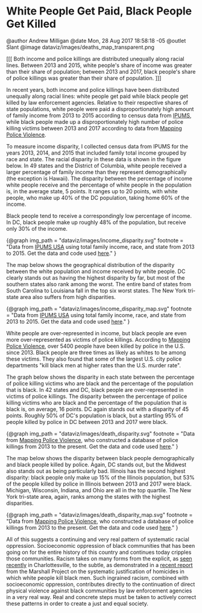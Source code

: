 White People Get Paid, Black People Get Killed
==============================================

@author Andrew Milligan
@date Mon, 28 Aug 2017 18:58:18 -05
@outlet Slant
@image dataviz/images/deaths_map_transparent.png

[[[ Both income and police killings are distributed unequally along racial
lines. Between 2013 and 2015, white people's share of income was greater than
their share of population; between 2013 and 2017, black people's share of
police killings was greater than their share of population. ]]]


In recent years, both income and police killings have been distributed
unequally along racial lines: white people get paid while black people get
killed by law enforcement agencies. Relative to their respective shares of
state populations, white people were paid a disproportionately high amount of
family income from 2013 to 2015 according to census data from [IPUMS][ipums],
while black people made up a disproportionately high number of police killing
victims between 2013 and 2017 according to data from [Mapping Police
Violence][mpv].

To measure income disparity, I collected census data from IPUMS for the years
2013, 2014, and 2015 that included family total income grouped by race and
state. The racial disparity in these data is shown in the figure below. In 49
states and the District of Columbia, white people received a larger percentage
of family income than they represent demographically (the exception is Hawaii).
The disparity between the percentage of income white people receive and the
percentage of white people in the population is, in the average state, 5
points. It ranges up to 20 points, with white people, who make up 40% of the DC
population, taking home 60% of the income.

Black people tend to receive a correspondingly low percentage of income. In DC,
black people make up roughly 48% of the population, but receive only 30% of the
income.

{@graph
  img_path = "dataviz/images/income_disparity.svg"
  footnote = "Data from [IPUMS USA](https://usa.ipums.org/usa/) using total
    family income, race, and state from 2013 to 2015. Get the data and code
    used [here](https://github.com/slantedlabs/whites_paid_blacks_killed)."
}

The map below shows the geographical distribution of the disparity between the
white population and income received by white people. DC clearly stands out as
having the highest disparity by far, but most of the southern states also rank
among the worst. The entire band of states from South Carolina to Louisiana
fall in the top six worst states. The New York tri-state area also suffers from
high disparities.

{@graph
  img_path = "dataviz/images/income_disparity_map.svg"
  footnote = "Data from [IPUMS USA](https://usa.ipums.org/usa/) using total
    family income, race, and state from 2013 to 2015. Get the data and code
    used [here](https://github.com/slantedlabs/whites_paid_blacks_killed)."
}

White people are over-represented in income, but black people are even more
over-represented as victims of police killings. According to [Mapping Police
Violence][mpv], over 5400 people have been killed by police in the U.S. since
2013. Black people are three times as likely as whites to be among these
victims. They also found that some of the largest U.S. city police departments
"kill black men at higher rates than the U.S. murder rate".

The graph below shows the disparity in each state between the percentage of
police killing victims who are black and the percentage of the population that
is black. In 42 states and DC, black people are over-represented in victims of
police killings. The disparity between the percentage of police killing victims
who are black and the percentage of the population that is black is, on
average, 16 points. DC again stands out with a disparity of 45 points. Roughly
50% of DC's population is black, but a startling 95% of people killed by police
in DC between 2013 and 2017 were black.

{@graph
  img_path = "dataviz/images/death_disparity.svg"
  footnote = "Data from [Mapping Police
    Violence](https://mappingpoliceviolence.org/), who constructed a database
    of police killings from 2013 to the present. Get the data and code used
    [here](https://github.com/slantedlabs/whites_paid_blacks_killed)."
}

The map below shows the disparity between black people demographically and
black people killed by police. Again, DC stands out, but the Midwest also
stands out as being particularly bad. Illinois has the second highest
disparity: black people only make up 15% of the Illinois population, but 53% of
the people killed by police in Illinois between 2013 and 2017 were black.
Michigan, Wisconsin, Indiana, and Ohio are all in the top quartile. The New
York tri-state area, again, ranks among the states with the highest
disparities.

{@graph
  img_path = "dataviz/images/death_disparity_map.svg"
  footnote = "Data from [Mapping Police
    Violence](https://mappingpoliceviolence.org/), who constructed a database
    of police killings from 2013 to the present. Get the data and code used
    [here](https://github.com/slantedlabs/whites_paid_blacks_killed)."
}

All of this suggests a continuing and very real pattern of systematic racial
oppression. Socioeconomic oppression of black communities that has been going
on for the entire history of this country and continues today cripples those
communities. Racism takes on many forms from the explicit, as [seen
recently][charlottesville] in Charlottesville, to the subtle, as demonstrated
in a [recent report][marshallproj] from the Marshall Project on the systematic
justification of homicides in which white people kill black men. Such ingrained
racism, combined with socioeconomic oppression, contributes directly to the
continuation of direct physical violence against black communities by law
enforcement agencies in a very real way. Real and concrete steps must be taken
to actively correct these patterns in order to create a just and equal society.


[mpv]: https://mappingpoliceviolence.org/
[ipums]: https://usa.ipums.org/usa/
[charlottesville]: http://www.huffingtonpost.com/entry/american-racism-charlotte-provides-another-example_us_59a07322e4b0cb7715bfd532
[marshallproj]: https://www.themarshallproject.org/2017/08/14/killings-of-black-men-by-whites-are-far-more-likely-to-be-ruled-justifiable?ref=hp-2-111#.jtfbml1Qh
